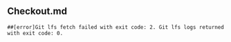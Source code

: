 Checkout.md
--


``` ##[error]Git lfs fetch failed with exit code: 2. Git lfs logs returned with exit code: 0. ```
